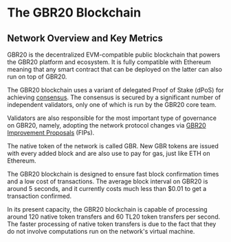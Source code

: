# The GBR20 Blockchain

## Network Overview and Key Metrics

GBR20 is the decentralized EVM-compatible public blockchain that powers the GBR20 platform and ecosystem. It is fully compatible with Ethereum meaning that any smart contract that can be deployed on the latter can also run on top of GBR20.

The GBR20 blockchain uses a variant of delegated Proof of Stake (dPoS) for achieving [consensus](https://docs.gbrscan.com/general/fuse-network-blockchain/fuse-consensus). The consensus is secured by a significant number of independent validators, only one of which is run by the GBR20 core team.

Validators are also responsible for the most important type of governance on GBR20, namely, adopting the network protocol changes via [GBR20 Improvement Proposals](https://docs.gbrscan.com/general/fips) (FIPs). 

The native token of the network is called GBR. New GBR tokens are issued with every added block and are also use to pay for gas, just like ETH on Ethereum. 

The GBR20 blockchain is designed to ensure fast block confirmation times and a low cost of transactions. The average block interval on GBR20 is around 5 seconds, and it currently costs much less than $0.01 to get a transaction confirmed.

In its present capacity, the GBR20 blockchain is capable of processing around 120 native token transfers and 60 TL20 token transfers per second. The faster processing of native token transfers is due to the fact that they do not involve computations run on the network's virtual machine. 

